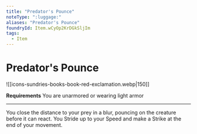 ```yaml
---
title: "Predator's Pounce"
noteType: ":luggage:"
aliases: "Predator's Pounce"
foundryId: Item.wCyOp2KrDGkSljIm
tags:
  - Item
---
```


# Predator's Pounce
![[icons-sundries-books-book-red-exclamation.webp|150]]

**Requirements** You are unarmored or wearing light armor

* * *

You close the distance to your prey in a blur, pouncing on the creature before it can react. You Stride up to your Speed and make a Strike at the end of your movement.
